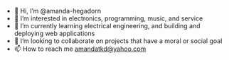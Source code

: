 - 👋 Hi, I’m @amanda-hegadorn
- 👀 I’m interested in electronics, programming, music, and service
- 🌱 I’m currently learning electrical engineering, and building and deploying web applications
- 💞️ I’m looking to collaborate on projects that have a moral or social goal
- 📫 How to reach me amandatkd@yahoo.com

<!---
amanda-hegadorn/amanda-hegadorn is a ✨ special ✨ repository because its `README.md` (this file) appears on your GitHub profile.
You can click the Preview link to take a look at your changes.
--->
